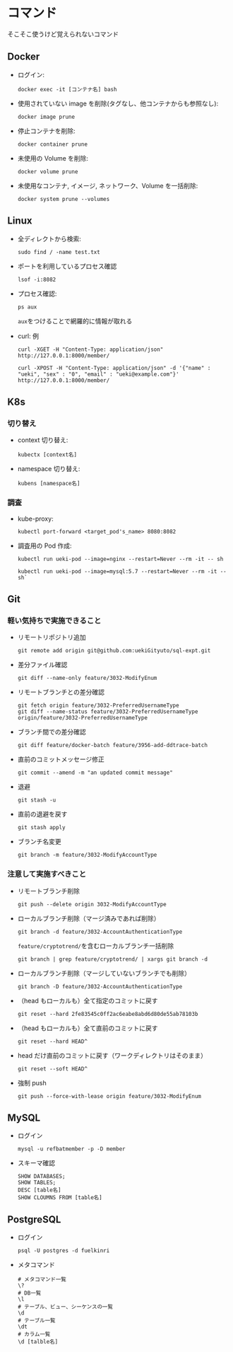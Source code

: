 # コマンド

そこそこ使うけど覚えられないコマンド

## Docker

- ログイン:
  ```
  docker exec -it [コンテナ名] bash
  ```
- 使用されていない image を削除(タグなし、他コンテナからも参照なし):
  ```
  docker image prune
  ```
- 停止コンテナを削除:
  ```
  docker container prune
  ```
- 未使用の Volume を削除:
  ```
  docker volume prune
  ```
- 未使用なコンテナ, イメージ, ネットワーク、Volume を一括削除:
  ```
  docker system prune --volumes
  ```

## Linux

- 全ディレクトから検索:
  ```
  sudo find / -name test.txt
  ```
- ポートを利用しているプロセス確認
  ```
  lsof -i:8082
  ```
- プロセス確認:
  ```
  ps aux
  ```
  `aux`をつけることで網羅的に情報が取れる
- curl: 例

  ```
  curl -XGET -H "Content-Type: application/json" http://127.0.0.1:8000/member/

  curl -XPOST -H "Content-Type: application/json" -d '{"name" : "ueki", "sex" : "0", "email" : "ueki@example.com"}' http://127.0.0.1:8000/member/
  ```

## K8s

### 切り替え

- context 切り替え:
  ```
  kubectx [context名]
  ```
- namespace 切り替え:
  ```
  kubens [namespace名]
  ```

### 調査

- kube-proxy:
  ```
  kubectl port-forward <target_pod's_name> 8080:8082
  ```
- 調査用の Pod 作成:
  ```
  kubectl run ueki-pod --image=nginx --restart=Never --rm -it -- sh
  ```
  ```
  kubectl run ueki-pod --image=mysql:5.7 --restart=Never --rm -it -- sh`
  ```

## Git

### 軽い気持ちで実施できること

- リモートリポジトリ追加

  ```
  git remote add origin git@github.com:uekiGityuto/sql-expt.git
  ```

- 差分ファイル確認

  ```
  git diff --name-only feature/3032-ModifyEnum
  ```

- リモートブランチとの差分確認

  ```
  git fetch origin feature/3032-PreferredUsernameType
  git diff --name-status feature/3032-PreferredUsernameType origin/feature/3032-PreferredUsernameType
  ```

- ブランチ間での差分確認

  ```
  git diff feature/docker-batch feature/3956-add-ddtrace-batch
  ```

- 直前のコミットメッセージ修正

  ```
  git commit --amend -m "an updated commit message"
  ```

- 退避
  ```
  git stash -u
  ```
- 直前の退避を戻す

  ```
  git stash apply
  ```

- ブランチ名変更
  ```
  git branch -m feature/3032-ModifyAccountType
  ```

### 注意して実施すべきこと

- リモートブランチ削除

  ```
  git push --delete origin 3032-ModifyAccountType
  ```

- ローカルブランチ削除（マージ済みであれば削除）

  ```
  git branch -d feature/3032-AccountAuthenticationType
  ```

  `feature/cryptotrend/`を含むローカルブランチ一括削除

  ```
  git branch | grep feature/cryptotrend/ | xargs git branch -d
  ```

- ローカルブランチ削除（マージしていないブランチでも削除）

  ```
  git branch -D feature/3032-AccountAuthenticationType
  ```

- （head もローカルも）全て指定のコミットに戻す

  ```
  git reset --hard 2fe83545c0ff2ac6eabe8abd6d80de55ab78103b
  ```

- （head もローカルも）全て直前のコミットに戻す

  ```
  git reset --hard HEAD^
  ```

- head だけ直前のコミットに戻す（ワークディレクトリはそのまま）

  ```
  git reset --soft HEAD^
  ```

- 強制 push
  ```
  git push --force-with-lease origin feature/3032-ModifyEnum
  ```

## MySQL

- ログイン
  ```
  mysql -u refbatmember -p -D member
  ```
- スキーマ確認

  ```
  SHOW DATABASES;
  SHOW TABLES;
  DESC [table名]
  SHOW CLOUMNS FROM [table名]
  ```

## PostgreSQL

- ログイン

  ```
  psql -U postgres -d fuelkinri
  ```

- メタコマンド
  ```
  # メタコマンド一覧
  \?
  # DB一覧
  \l
  # テーブル、ビュー、シーケンスの一覧
  \d
  # テーブル一覧
  \dt
  # カラム一覧
  \d [talble名]
  ```
